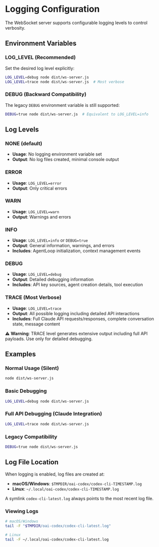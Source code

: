 # Logging Configuration

The WebSocket server supports configurable logging levels to control verbosity.

## Environment Variables

### LOG_LEVEL (Recommended)
Set the desired log level explicitly:

```bash
LOG_LEVEL=debug node dist/ws-server.js
LOG_LEVEL=trace node dist/ws-server.js  # Most verbose
```

### DEBUG (Backward Compatibility)
The legacy `DEBUG` environment variable is still supported:

```bash
DEBUG=true node dist/ws-server.js  # Equivalent to LOG_LEVEL=info
```

## Log Levels

### NONE (default)
- **Usage**: No logging environment variable set
- **Output**: No log files created, minimal console output

### ERROR
- **Usage**: `LOG_LEVEL=error`
- **Output**: Only critical errors

### WARN
- **Usage**: `LOG_LEVEL=warn` 
- **Output**: Warnings and errors

### INFO
- **Usage**: `LOG_LEVEL=info` or `DEBUG=true`
- **Output**: General information, warnings, and errors
- **Includes**: AgentLoop initialization, context management events

### DEBUG
- **Usage**: `LOG_LEVEL=debug`
- **Output**: Detailed debugging information
- **Includes**: API key sources, agent creation details, tool execution

### TRACE (Most Verbose)
- **Usage**: `LOG_LEVEL=trace`
- **Output**: All possible logging including detailed API interactions
- **Includes**: Full Claude API requests/responses, complete conversation state, message content

⚠️ **Warning**: TRACE level generates extensive output including full API payloads. Use only for detailed debugging.

## Examples

### Normal Usage (Silent)
```bash
node dist/ws-server.js
```

### Basic Debugging
```bash
LOG_LEVEL=debug node dist/ws-server.js
```

### Full API Debugging (Claude Integration)
```bash
LOG_LEVEL=trace node dist/ws-server.js
```

### Legacy Compatibility
```bash
DEBUG=true node dist/ws-server.js
```

## Log File Location

When logging is enabled, log files are created at:
- **macOS/Windows**: `$TMPDIR/oai-codex/codex-cli-TIMESTAMP.log`
- **Linux**: `~/.local/oai-codex/codex-cli-TIMESTAMP.log`

A symlink `codex-cli-latest.log` always points to the most recent log file.

### Viewing Logs
```bash
# macOS/Windows
tail -F "$TMPDIR/oai-codex/codex-cli-latest.log"

# Linux  
tail -F ~/.local/oai-codex/codex-cli-latest.log
```